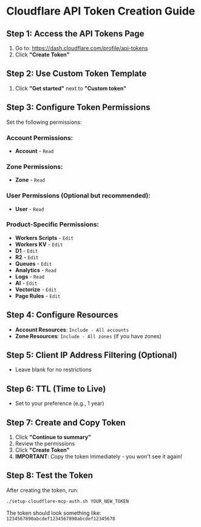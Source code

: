 # Cloudflare API Token Creation Guide

## Step 1: Access the API Tokens Page
1. Go to: https://dash.cloudflare.com/profile/api-tokens
2. Click **"Create Token"**

## Step 2: Use Custom Token Template
1. Click **"Get started"** next to **"Custom token"**

## Step 3: Configure Token Permissions
Set the following permissions:

### Account Permissions:
- **Account** - `Read`

### Zone Permissions:
- **Zone** - `Read`

### User Permissions (Optional but recommended):
- **User** - `Read`

### Product-Specific Permissions:
- **Workers Scripts** - `Edit`
- **Workers KV** - `Edit`
- **D1** - `Edit`
- **R2** - `Edit`
- **Queues** - `Edit`
- **Analytics** - `Read`
- **Logs** - `Read`
- **AI** - `Edit`
- **Vectorize** - `Edit`
- **Page Rules** - `Edit`

## Step 4: Configure Resources
- **Account Resources**: `Include - All accounts`
- **Zone Resources**: `Include - All zones` (if you have zones)

## Step 5: Client IP Address Filtering (Optional)
- Leave blank for no restrictions

## Step 6: TTL (Time to Live)
- Set to your preference (e.g., 1 year)

## Step 7: Create and Copy Token
1. Click **"Continue to summary"**
2. Review the permissions
3. Click **"Create Token"**
4. **IMPORTANT**: Copy the token immediately - you won't see it again!

## Step 8: Test the Token
After creating the token, run:
```bash
./setup-cloudflare-mcp-auth.sh YOUR_NEW_TOKEN
```

The token should look something like: `1234567890abcdef1234567890abcdef12345678`